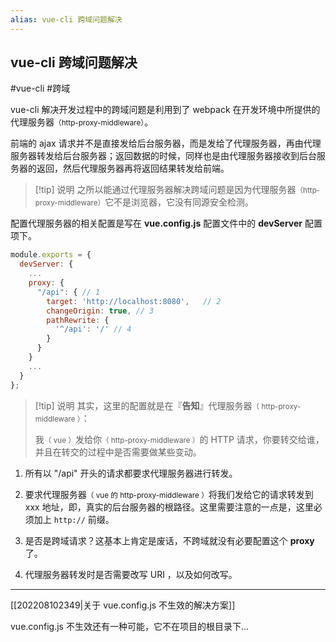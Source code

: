 ```yaml
---
alias: vue-cli 跨域问题解决
---
```


## vue-cli 跨域问题解决 

#vue-cli #跨域

vue-cli 解决开发过程中的跨域问题是利用到了 webpack 在开发环境中所提供的代理服务器<small>（http-proxy-middleware）</small>。

前端的 ajax 请求并不是直接发给后台服务器，而是发给了代理服务器，再由代理服务器转发给后台服务器；返回数据的时候，同样也是由代理服务器接收到后台服务器的返回，然后代理服务器再将返回结果转发给前端。

> [!tip] 说明
之所以能通过代理服务器解决跨域问题是因为代理服务器<small>（http-proxy-middleware）</small>它不是浏览器，它没有同源安全检测。

配置代理服务器的相关配置是写在 **vue.config.js** 配置文件中的 **devServer** 配置项下。

```js
module.exports = {
  devServer: {
    ...
    proxy: {
      "/api": { // 1
        target: 'http://localhost:8080',   // 2 
        changeOrigin: true, // 3
        pathRewrite: {
          '^/api': '/' // 4
        }
      }
    }
    ...
  }
};
```

> [!tip] 说明
其实，这里的配置就是在『**告知**』代理服务器<small>（ http-proxy-middleware ）</small>：
>
> 我<small>（ vue ）</small>发给你<small>（ http-proxy-middleware ）</small>的 HTTP 请求，你要转交给谁，并且在转交的过程中是否需要做某些变动。

1. 所有以 "/api" 开头的请求都要求代理服务器进行转发。

2. 要求代理服务器<small>（ vue 的 http-proxy-middleware ）</small>将我们发给它的请求转发到 xxx 地址，即，真实的后台服务器的根路径。这里需要注意的一点是，这里必须加上 `http://` 前缀。

3. 是否是跨域请求？这基本上肯定是废话，不跨域就没有必要配置这个 **proxy** 了。

4. 代理服务器转发时是否需要改写 URI ，以及如何改写。

---

[[202208102349|关于 vue.config.js 不生效的解决方案]]

 vue.config.js 不生效还有一种可能，它不在项目的根目录下...